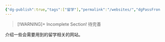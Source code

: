```yaml
---
{"dg-publish":true,"tags":["留学"],"permalink":"/websites/","dgPassFrontmatter":true}
---
```



> [!WARNING]+ Incomplete Section!
> 待完善

介绍一些会需要用到的留学相关的网站。

